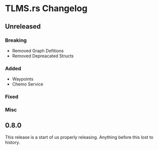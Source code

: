 # TLMS.rs Changelog

## Unreleased

### Breaking

- Removed Graph Defitions
- Removed Depreacated Structs

### Added

- Waypoints
- Chemo Service

### Fixed

### Misc

## 0.8.0
This release is a start of us properly releasing. Anything before this lost to
history.



